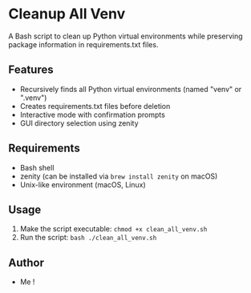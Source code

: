 # Cleanup All Venv

A Bash script to clean up Python virtual environments while preserving package information in requirements.txt files.

## Features

- Recursively finds all Python virtual environments (named "venv" or ".venv")
- Creates requirements.txt files before deletion
- Interactive mode with confirmation prompts
- GUI directory selection using zenity

## Requirements

- Bash shell
- zenity (can be installed via `brew install zenity` on macOS)
- Unix-like environment (macOS, Linux)

## Usage

1. Make the script executable: `chmod +x clean_all_venv.sh`
2. Run the script: `bash ./clean_all_venv.sh`

## Author

- Me !

